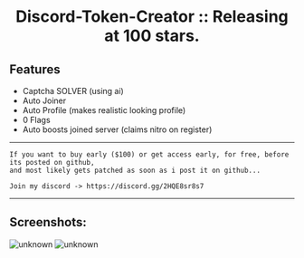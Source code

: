 <h1 align="center"> Discord-Token-Creator :: Releasing at 100 stars. </h1>

## Features
- Captcha SOLVER (using ai)
- Auto Joiner
- Auto Profile (makes realistic looking profile)
- 0 Flags
- Auto boosts joined server (claims nitro on register)

---
```
If you want to buy early ($100) or get access early, for free, before its posted on github,
and most likely gets patched as soon as i post it on github...

Join my discord -> https://discord.gg/2HQE8sr8s7
```
---

## Screenshots:

![unknown](https://user-images.githubusercontent.com/60797067/178118009-fa3ad6fc-b4e1-4ac7-acc5-607473ffd371.png)
![unknown](https://user-images.githubusercontent.com/60797067/178118037-f7d6815f-f4da-4ba7-8fa4-12edfa2dba0e.png)
